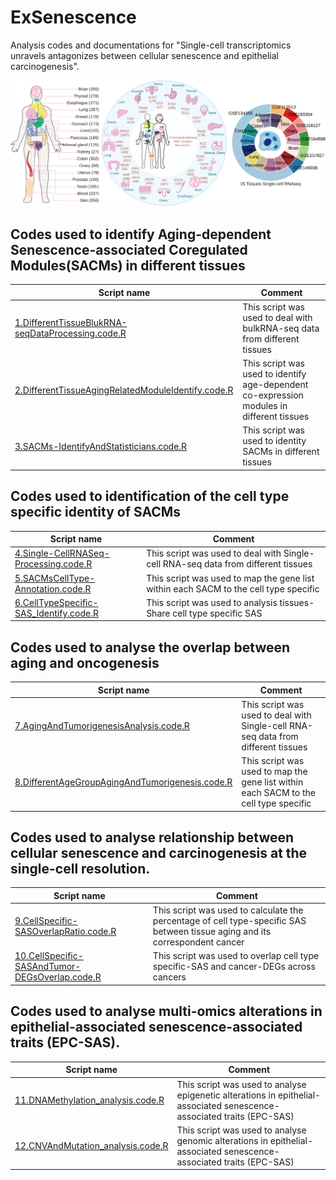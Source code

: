 # ExSenescence
Analysis codes and documentations for "Single-cell transcriptomics unravels antagonizes between cellular senescence and epithelial carcinogenesis".



![](figure/ALL.svg)

## Codes used to identify Aging-dependent Senescence-associated Coregulated Modules(SACMs) in different tissues
|Script name|Comment| 
|-----------|-------| 
|[1.DifferentTissueBlukRNA-seqDataProcessing.code.R](xx)|This script was used to deal with bulkRNA-seq data from different tissues|
|[2.DifferentTissueAgingRelatedModuleIdentify.code.R](xx)|This script was used to identify age-dependent co-expression modules in different tissues|
|[3.SACMs-IdentifyAndStatisticians.code.R](xx)|This script was used to identity SACMs in different tissues|


## Codes used to identification of the cell type specific identity of SACMs
|Script name|Comment| 
|-----------|-------| 
|[4.Single-CellRNASeq-Processing.code.R](xx)|This script was used to deal with Single-cell RNA-seq data from different tissues|
|[5.SACMsCellType-Annotation.code.R](xx)|This script was used to map the gene list within each SACM to the cell type specific|
|[6.CellTypeSpecific-SAS_Identify.code.R](xx)|This script was used to analysis tissues-Share cell type specific SAS|

## Codes used to analyse the overlap between aging and oncogenesis
|Script name|Comment| 
|-----------|-------| 
|[7.AgingAndTumorigenesisAnalysis.code.R](xx)|This script was used to deal with Single-cell RNA-seq data from different tissues|
|[8.DifferentAgeGroupAgingAndTumorigenesis.code.R](xx)|This script was used to map the gene list within each SACM to the cell type specific|

## Codes used to analyse relationship between cellular senescence and carcinogenesis at the single-cell resolution.
|Script name|Comment| 
|-----------|-------| 
|[9.CellSpecific-SASOverlapRatio.code.R](xx)|This script was used to calculate the percentage of cell type-specific SAS between tissue aging and its correspondent cancer|
|[10.CellSpecific-SASAndTumor-DEGsOverlap.code.R](xx)|This script was used to overlap cell type specific-SAS and cancer-DEGs across cancers|

## Codes used to analyse multi-omics alterations in epithelial-associated senescence-associated traits (EPC-SAS).
|Script name|Comment| 
|-----------|-------| 
|[11.DNAMethylation_analysis.code.R](xx)|This script was used to analyse epigenetic alterations in epithelial-associated senescence-associated traits (EPC-SAS)|
|[12.CNVAndMutation_analysis.code.R](xx)|This script was used to analyse genomic alterations in epithelial-associated senescence-associated traits (EPC-SAS)|
